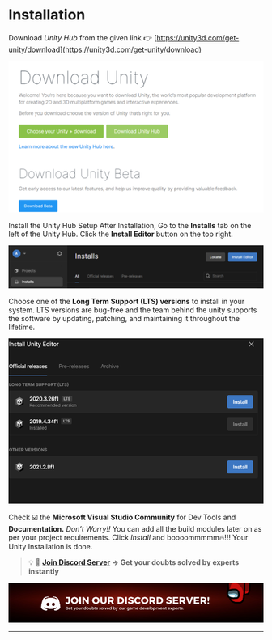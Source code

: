 #  Installation                                                                        


Download *Unity Hub* from the given link 👉 [https://unity3d.com/get-unity/download](https://unity3d.com/get-unity/download)
    
   ![Download Unity Hub](./Images/downlad_unity_hub.png)
    
 Install the Unity Hub Setup
 After Installation, Go to the **Installs** tab on the left of the Unity Hub.
Click the **Install Editor** button on the top right.
    
   ![Install Unity Hub](./Images/install_unity_hub.png)
    

  

 Choose one of the **Long Term Support (LTS) versions** to install in your system. LTS versions are bug-free and the team behind the unity supports the software by updating, patching, and maintaining it throughout the lifetime.
    
   ![Unity Editor Installation](./Images/editor.png)
    
 Check ☑️ the **Microsoft Visual Studio Community** for Dev Tools and **Documentation.**
 *Don’t Worry!!* You can add all the build modules later on as per your project requirements.
 Click *Install* and boooommmmm🔥!!! Your Unity Installation is done.

<aside>

> 💡 🚀 **[Join Discord Server](https://discord.gg/J5zDscnzms) → Get your doubts solved by experts instantly**

</aside>

![discord](./Images/discord.png)

---
